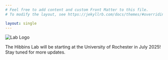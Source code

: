```yaml
---
# Feel free to add content and custom Front Matter to this file.
# To modify the layout, see https://jekyllrb.com/docs/themes/#overriding-theme-defaults

layout: single
---
```


![Lab Logo](../images/lab_logo.png)

The Hibbins Lab will be starting at the University of Rochester in July 2025! Stay tuned for more updates.
